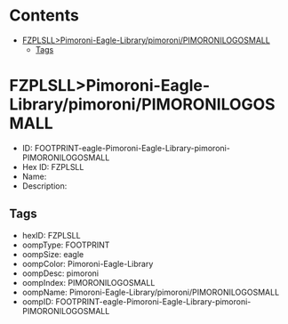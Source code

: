 



Contents
========

* [FZPLSLL>Pimoroni-Eagle-Library/pimoroni/PIMORONILOGOSMALL](#fzplsllpimoroni-eagle-librarypimoronipimoronilogosmall)
	* [Tags](#tags)

# FZPLSLL>Pimoroni-Eagle-Library/pimoroni/PIMORONILOGOSMALL

- ID: FOOTPRINT-eagle-Pimoroni-Eagle-Library-pimoroni-PIMORONILOGOSMALL
- Hex ID: FZPLSLL
- Name: 
- Description: 

## Tags

- hexID: FZPLSLL
- oompType: FOOTPRINT
- oompSize: eagle
- oompColor: Pimoroni-Eagle-Library
- oompDesc: pimoroni
- oompIndex: PIMORONILOGOSMALL
- oompName: Pimoroni-Eagle-Library/pimoroni/PIMORONILOGOSMALL
- oompID: FOOTPRINT-eagle-Pimoroni-Eagle-Library-pimoroni-PIMORONILOGOSMALL

